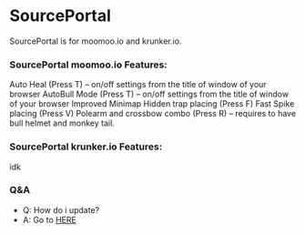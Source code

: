 # SourcePortal
SourcePortal is for moomoo.io and krunker.io.

### SourcePortal moomoo.io Features:
Auto Heal (Press T) – on/off settings from the title of window of your browser
AutoBull Mode (Press T) – on/off settings from the title of window of your browser
Improved Minimap
Hidden trap placing (Press F)
Fast Spike placing (Press V)
Polearm and crossbow combo (Press R) – requires to have bull helmet and monkey tail.

### SourcePortal krunker.io Features:
idk

### Q&A

- Q: How do i update?
- A: Go to [HERE](https://greasyfork.org/scripts/38857-scriptsource-the-leading-portal-for-online-extensions-browser-enhancements-moomoo-io-krunker-io/code/ScriptSource:%20The%20Leading%20Portal%20for%20Online%20Extensions%20%E2%80%A2%20Browser%20Enhancements%20%5BMooMooioKrunkerio%5D.user.js)

